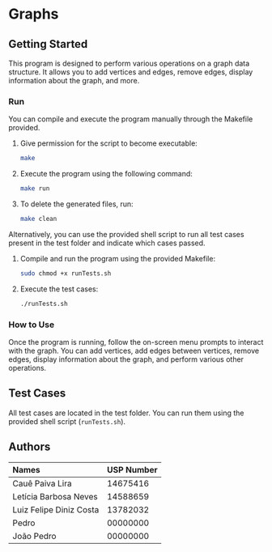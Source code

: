 # Graphs
## Getting Started

This program is designed to perform various operations on a graph data structure. It allows you to add vertices and edges, remove edges, display information about the graph, and more.

### Run

You can compile and execute the program manually through the Makefile provided.

1. Give permission for the script to become executable:

    ```bash
    make
    ```

2. Execute the program using the following command:

    ```bash
    make run
    ```

3. To delete the generated files, run:

    ```bash
    make clean
    ```

Alternatively, you can use the provided shell script to run all test cases present in the test folder and indicate which cases passed.

1. Compile and run the program using the provided Makefile:

    ```bash
    sudo chmod +x runTests.sh
    ```

2. Execute the test cases:

    ```bash
    ./runTests.sh
    ```

### How to Use

Once the program is running, follow the on-screen menu prompts to interact with the graph. You can add vertices, add edges between vertices, remove edges, display information about the graph, and perform various other operations.

## Test Cases

All test cases are located in the test folder. You can run them using the provided shell script (`runTests.sh`).

## Authors

| Names                       | USP Number |
| :---------------------------| ---------- |
| Cauê Paiva Lira             | 14675416   |
| Letícia Barbosa Neves       | 14588659   |
| Luiz Felipe Diniz Costa     | 13782032   |
| Pedro                       | 00000000   |
| João Pedro                  | 00000000   |


